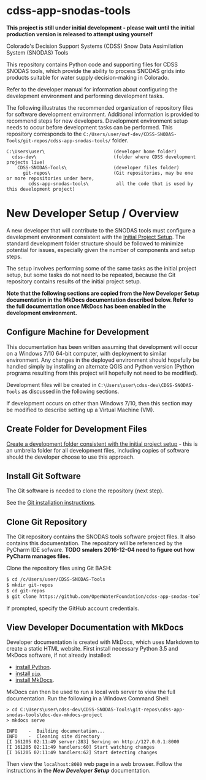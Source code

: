 # cdss-app-snodas-tools

**This project is still under initial development - please wait until the initial production version is released
to attempt using yourself**

Colorado's Decision Support Systems (CDSS) Snow Data Assimilation System (SNODAS) Tools

This repository contains Python code and supporting files for
CDSS SNODAS tools, which provide the ability to process SNODAS grids into products suitable for water supply decision-making in Colorado.

Refer to the developer manual for information about configuring the development environment
and performing development tasks.

The following illustrates the recommended organization of repository files for software development environment.
Additional information is provided to recommend steps for new developers.
Development environment setup needs to occur before development tasks can be performed.
This repository corresponds to the `C:/Users/user/owf-dev/CDSS-SNODAS-Tools/git-repos/cdss-app-snodas-tools/` folder.

```
C:\Users\user\                         (developer home folder)
  cdss-dev\                            (folder where CDSS development projects live)
    CDSS-SNODAS-Tools\                 (developer files folder)
      git-repos\                       (Git repositories, may be one or more repositories under here,
        cdss-app-snodas-tools\          all the code that is used by this development project)
``` 

# New Developer Setup / Overview

A new developer that will contribute to the SNODAS tools must configure a development environment
consistent with the [Initial Project Setup](../project-init/overview/).
The standard development folder structure should be followed to minimize potential for issues,
especially given the number of components and setup steps.

The setup involves performing some of the same tasks as the initial project setup, but some tasks do not need to be repeated,
because the Git repository contains results of the initial project setup.

**Note that the following sections are copied from the New Developer Setup documentation in the MkDocs documentation
described below.  Refer to the full documentation once MkDocs has been enabled in the development environment.**

## Configure Machine for Development

This documentation has been written assuming that development will occur on a Windows 7/10 64-bit computer,
with deployment to similar environment.
Any changes in the deployed environment should hopefully be handled simply by installing an alternate
QGIS and Python version (Python programs resulting from this project will hopefully not need to be modified).

Development files will be created in `C:\Users\user\cdss-dev\CDSS-SNODAS-Tools` as discussed in the following sections.

If development occurs on other than Windows 7/10, then this section may be modified to describe setting up a Virtual Machine (VM).

## Create Folder for Development Files

[Create a development folder consistent with the initial project setup](../project-init/dev-folder/) - this is an umbrella folder for all development files,
including copies of software should the developer choose to use this approach.

## Install Git Software

The Git software is needed to clone the repository (next step).

See the [Git installation instructions](../dev-env/git/).

## Clone Git Repository

The Git repository contains the SNODAS tools software project files.
It also contains this documentation.
The repository will be referenced by the PyCharm IDE sofware.
**TODO smalers 2016-12-04 need to figure out how PyCharm manages files.**

Clone the repository files using Git BASH:

```bash
$ cd /c/Users/user/CDSS-SNODAS-Tools
$ mkdir git-repos
$ cd git-repos
$ git clone https://github.com/OpenWaterFoundation/cdss-app-snodas-tools.git
```

If prompted, specify the GitHub account credentials.

## View Developer Documentation with MkDocs

Developer documentation is created with MkDocs, which uses Markdown to create a static HTML website.
First install necessary Python 3.5 and MkDocs software, if not already installed:

* [install Python](../dev-env/python/).
* [install `pip`](../dev-env/pip/).
* [install MkDocs](../dev-env/mkdocs/).

MkDocs can then be used to run a local web server to view the full documentation.
Run the following in a Windows Command Shell:

```com
> cd C:\Users\user\cdss-dev\CDSS-SNODAS-Tools\git-repos\cdss-app-snodas-tools\doc-dev-mkdocs-project
> mkdocs serve

INFO    -  Building documentation...
INFO    -  Cleaning site directory
[I 161205 02:11:49 server:283] Serving on http://127.0.0.1:8000
[I 161205 02:11:49 handlers:60] Start watching changes
[I 161205 02:11:49 handlers:62] Start detecting changes
```

Then view the `localhost:8080` web page in a web browser.
Follow the instructions in the ***New Developer Setup*** documentation.
